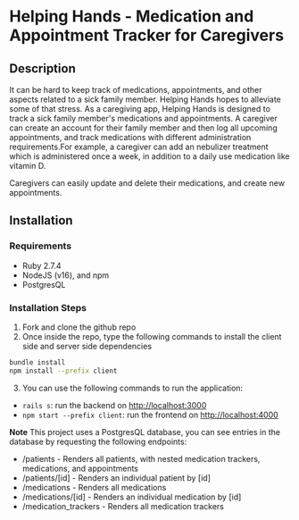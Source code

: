 # Helping Hands - Medication and Appointment Tracker for Caregivers

## Description
It can be hard to keep track of medications, appointments, and other aspects related to a sick family member. Helping Hands hopes to alleviate some of that stress. As a caregiving app, Helping Hands is designed to track a sick family member's medications and appointments. A caregiver can create an account for their family member and then log all upcoming appointments, and track medications with different administration requirements.For example, a caregiver can add an nebulizer treatment which is administered once a week, in addition to a daily use medication like vitamin D. 

Caregivers can easily update and delete their medications, and create new appointments. 

## Installation 

### Requirements

- Ruby 2.7.4
- NodeJS (v16), and npm
- PostgresQL

### Installation Steps
1. Fork and clone the github repo
2. Once inside the repo, type the following commands to install the client side and server side dependencies

```sh
bundle install
npm install --prefix client
```

3. You can use the following commands to run the application:

- `rails s`: run the backend on [http://localhost:3000](http://localhost:3000)
- `npm start --prefix client`: run the frontend on
  [http://localhost:4000](http://localhost:4000)
  
**Note**   This project uses a PostgresQL database, you can see entries in the database by requesting the following endpoints:
- /patients - Renders all patients, with nested medication trackers, medications, and appointments
- /patients/[id] - Renders an individual patient by [id]
-  /medications - Renders all medications
-  /medications/[id] - Renders an individual medication by [id]
- /medication_trackers - Renders all medication trackers

